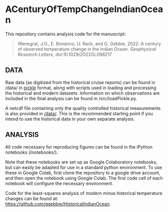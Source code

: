 # ACenturyOfTempChangeIndianOcean

This repository contains analysis code for the manuscript:

> Wenegrat, J.O., E. Bonanno, U. Rack, and G. Gebbie, 2022: A century of observed temperature change in the Indian Ocean. _Geophysical Research Letters_, doi:10.1029/2022GL098217

## DATA
Raw data (as digitized from the historical cruise reports) can be found in /data/ in [pickle](https://docs.python.org/3/library/pickle.html#module-pickle) format, along with scripts used in loading and processing the historical and modern datasets. Information on which observations are included in the final analysis can be found in /src/loadPickle.py.

A netcdf file containing only the quality controlled historical measurements is also provided in [/data/](https://github.com/Ocean-Dynamics-Group/ACenturyOfTempChangeIndianOcean/blob/main/data/GazelleValdiviaPlanet_v1p0.nc). This is the recommended starting point if you intend to use the historical data in your own separate analysis.

## ANALYSIS
All code necessary for reproducing figures can be found in the iPython notebooks (/notebooks/).

Note that these notebooks are set up as Google Colaboratory notebooks, but can easily be adapted for use in a standard python environment. To use these in Google Colab, first clone the repository to a google drive account, and then open the notebook using Google Colab. The first code cell of each notebook will configure the necessary environment.

Code for the least-squares analysis of modern minus historical temperature changes can be found at: https://github.com/ggebbie/HistoricalIndianOcean.
